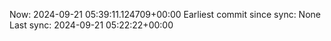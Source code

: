 Now: 2024-09-21 05:39:11.124709+00:00 Earliest commit since sync: None Last sync: 2024-09-21 05:22:22+00:00
